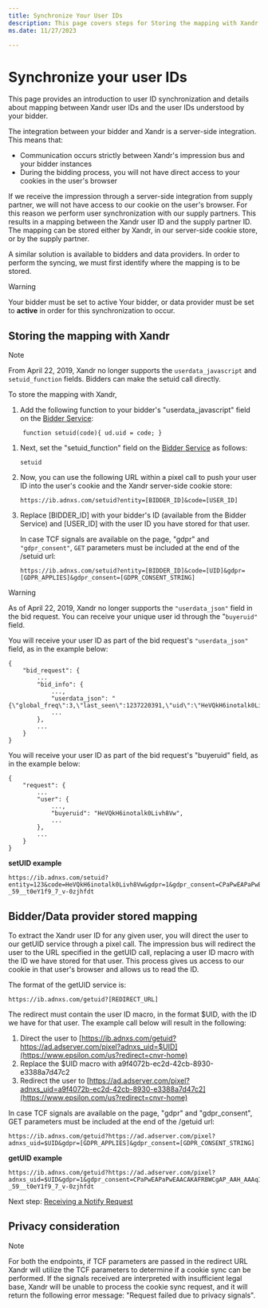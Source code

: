 ```yaml
---
title: Synchronize Your User IDs
description: This page covers steps for Storing the mapping with Xandr.
ms.date: 11/27/2023

---
```


# Synchronize your user IDs

This page provides an introduction to user ID synchronization and details about mapping between Xandr user IDs and the user IDs understood by your bidder.

The integration between your bidder and Xandr is a server-side integration. This means that:

- Communication occurs strictly between Xandr's impression bus and your bidder instances
- During the bidding process, you will not have direct access to your cookies in the user's browser

If we receive the impression through a server-side integration from  supply partner, we will not have access to our cookie on the user's browser. For this reason we perform user synchronization with our supply partners. This results in a mapping between the Xandr user ID and the supply partner ID. The mapping can be stored either by Xandr, in our server-side cookie store, or by the supply partner.

A similar solution is available to bidders and data providers. In order to perform the syncing, we must first identify where the mapping is to be stored.

> [!WARNING]
> Your bidder must be set to active Your bidder, or data provider must be set to **active** in order for this synchronization to occur.

## Storing the mapping with Xandr

> [!NOTE]
> From April 22, 2019, Xandr no longer supports the `userdata_javascript` and `setuid_function` fields. Bidders can make the setuid call directly.

To store the mapping with Xandr,

1. Add the following function to your bidder's "userdata_javascript" field on the [Bidder Service](bidder-service.md):

  ``` 
      function setuid(code){ ud.uid = code; }
  ```

1. Next, set the "setuid_function" field on the [Bidder Service](bidder-service.md) as follows:

    ``` 
    setuid
    ```

1. Now, you can use the following URL within a pixel call to push your user ID into the user's cookie and the Xandr server-side cookie store:

    ``` 
    https://ib.adnxs.com/setuid?entity=[BIDDER_ID]&code=[USER_ID]
    
    ```

1. Replace \[BIDDER_ID\] with your bidder's ID (available from the Bidder Service) and \[USER_ID\] with the user ID you have stored for that user.

   In case TCF signals are available on the page, "gdpr" and `"gdpr_consent"`, `GET` parameters must be included at the end of the /setuid url:  

    ``` 
    https://ib.adnxs.com/setuid?entity=[BIDDER_ID]&code=[UID]&gdpr=[GDPR_APPLIES]&gdpr_consent=[GDPR_CONSENT_STRING]
    
    ```

> [!WARNING]
> As of April 22, 2019, Xandr no longer supports the `"userdata_json"` field in the bid request. You can receive your unique user id through the "`buyeruid"` field.

You will receive your user ID as part of the bid request's `"userdata_json"` field, as in the example below:

``` 
{
    "bid_request": {
        ...
        "bid_info": {
            ...,
            "userdata_json": "{\"global_freq\":3,\"last_seen\":1237220391,\"uid\":\"HeVQkH6inotalk0Livh8Vw\"}",
            ...
        },
        ...
    }
}
```

You will receive your user ID as part of the bid request's "buyeruid" field, as in the example below:

``` 
{
    "request": {
        ...
        "user": {
            ...,
            "buyeruid": "HeVQkH6inotalk0Livh8Vw",
            ...
        },
        ...
    }
}
```

**setUID example**

```
https://ib.adnxs.com/setuid?entity=123&code=HeVQkH6inotalk0Livh8Vw&gdpr=1&gdpr_consent=CPaPwEAPaPwEAACAKAFRBWCgAP_AAH_AAAqIHttf_X__b3_j-_59__t0eY1f9_7_v-0zjhfdt

```

## Bidder/Data provider stored mapping

To extract the Xandr user ID for any given user, you will direct the user to our getUID service through a pixel call. The impression bus will redirect the user to the URL specified in the getUID call, replacing a user ID macro with the ID we have stored for that user. This process gives us access to our cookie in that user's browser and allows us to read the ID.

The format of the getUID service is:

``` 
https://ib.adnxs.com/getuid?[REDIRECT_URL]

```

The redirect must contain the user ID macro, in the format $UID, with the ID we have for that user. The example call below will result in the following:

1. Direct the user to [https://ib.adnxs.com/getuid?https://ad.adserver.com/pixel?adnxs_uid=$UID](https://www.epsilon.com/us?redirect=cnvr-home)
1. Replace the $UID macro with a9f4072b-ec2d-42cb-8930-e3388a7d47c2
1. Redirect the user to [https://ad.adserver.com/pixel?adnxs_uid=a9f4072b-ec2d-42cb-8930-e3388a7d47c2](https://www.epsilon.com/us?redirect=cnvr-home)

In case TCF signals are available on the page, "gdpr" and "gdpr_consent", GET parameters must be included at the end of the /getuid url:

``` 
https://ib.adnxs.com/getuid?https://ad.adserver.com/pixel?adnxs_uid=$UID&gdpr=[GDPR_APPLIES]&gdpr_consent=[GDPR_CONSENT_STRING]

```

**getUID example**

``` 
https://ib.adnxs.com/getuid?https://ad.adserver.com/pixel?adnxs_uid=$UID&gdpr=1&gdpr_consent=CPaPwEAPaPwEAACAKAFRBWCgAP_AAH_AAAqIHttf_X__b3_j-_59__t0eY1f9_7_v-0zjhfdt

```

Next step: [Receiving a Notify Request](receive-a-notify-request.md)

## Privacy consideration  

> [!NOTE]
> For both the endpoints, if TCF parameters are passed in the redirect URL Xandr will utilize the TCF parameters to determine if a cookie sync can be performed. If the signals received are interpreted with insufficient legal base, Xandr will be unable to process the cookie sync request, and it will return the following error message: "Request failed due to privacy signals".
